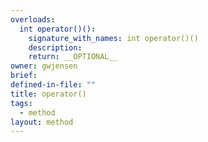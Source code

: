 ```yaml
---
overloads:
  int operator()():
    signature_with_names: int operator()()
    description:
    return: __OPTIONAL__
owner: gwjensen
brief:
defined-in-file: ""
title: operator()
tags:
  - method
layout: method
---
```

